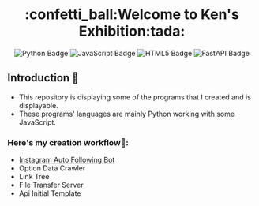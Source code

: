 <h1 align="center">:confetti_ball:Welcome to Ken's Exhibition:tada:</h1>

<div align="center">
<a herf="https://github.com/Ken-Yeung/KensToolkit.git"><img src="https://img.shields.io/badge/python-3670A0?style=for-the-badge&logo=python&logoColor=ffdd54" alt="Python Badge"/></a>
<a herf="https://github.com/Ken-Yeung/KensToolkit.git"><img src="https://img.shields.io/badge/javascript-%23323330.svg?style=for-the-badge&logo=javascript&logoColor=%23F7DF1E" alt="JavaScript Badge"/></a>
<a herf="https://github.com/Ken-Yeung/KensToolkit.git"><img src="https://img.shields.io/badge/html5-%23E34F26.svg?style=for-the-badge&logo=html5&logoColor=white" alt="HTML5 Badge"/></a>
<a herf="https://github.com/Ken-Yeung/KensToolkit.git"><img src="https://img.shields.io/badge/FastAPI-005571?style=for-the-badge&logo=fastapi" alt="FastAPI Badge"/></a>
</div>

## Introduction :loudspeaker:
 - This repository is displaying some of the programs that I created and is displayable.
 - These programs' languages are mainly Python working with some JavaScript.
### Here's my creation workflow:receipt::
 - [Instagram Auto Following Bot](https://github.com/Ken-Yeung/KensToolkit/tree/master/IgAutoFollow)
 - Option Data Crawler
 - Link Tree
 - File Transfer Server
 - Api Initial Template